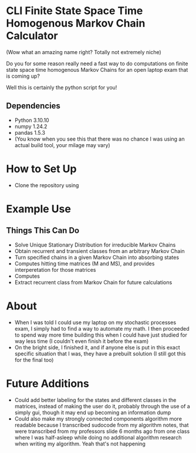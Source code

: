 # CLI Finite State Space Time Homogenous Markov Chain Calculator
(Wow what an amazing name right? Totally not extremely niche)

Do you for some reason really need a fast way to do computations on finite state space time homogenous Markov Chains for an open laptop exam that is coming up?

Well this is certainly the python script for you!

## Dependencies
* Python 3.10.10
* numpy 1.24.2
* pandas 1.5.3 
* (You know when you see this that there was no chance I was using an actual build tool, your milage may vary)

# How to Set Up
* Clone the repository using 

# Example Use
## Things This Can Do
* Solve Unique Stationary Distribution for irreducible Markov Chains
* Obtain recurrent and transient classes from an arbitrary Markov Chain
* Turn specified chains in a given Markov Chain into absorbing states
* Computes hitting time matrices (M and MS), and provides interperetation for those matrices
* Computes 
* Extract recurrent class from Markov Chain for future calculations

# About
* When I was told I could use my laptop on my stochastic processes exam, I simply had to find a way to automate my math. I then proceeded to spend way more time building this when I could have just studied for way less time (I couldn't even finish it before the exam)
* On the bright side, I finished it, and if anyone else is put in this exact specific situation that I was, they have a prebuilt solution (I still got this for the final too)

# Future Additions
* Could add better labeling for the states and different classes in the matrices, instead of making the user do it, probably through the use of a simply gui, though it may end up becoming an information dump
* Could also make my strongly connected components algorithm more readable because I transcribed sudocode from my algorithm notes, that were transcribed from my professors slide 6 months ago from one class where I was half-asleep while doing no additional algorithm research when writing my algorithm. Yeah that's not happening